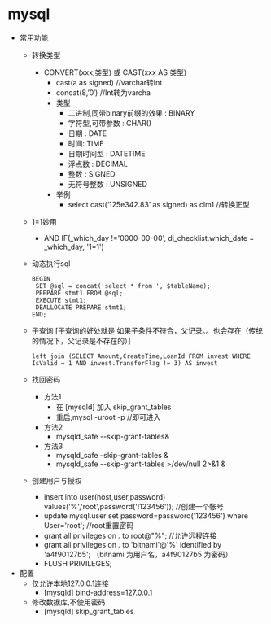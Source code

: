 # mysql

- 常用功能
	- 转换类型	
		- CONVERT(xxx,类型) 或 CAST(xxx AS 类型)
			- cast(a as signed) 	//varchar转Int
			- concat(8,’0′) 		//Int转为varcha
			- 类型
				- 二进制,同带binary前缀的效果 : BINARY
				- 字符型,可带参数 : CHAR()
				- 日期 : DATE
				- 时间: TIME
				- 日期时间型 : DATETIME
				- 浮点数 : DECIMAL
				- 整数 : SIGNED
				- 无符号整数 : UNSIGNED
			- 举例
				- select cast(‘125e342.83’ as signed) as clm1		//转换正型

	- 1=1妙用
		- AND IF(_which_day !='0000-00-00', dj_checklist.which_date = _which_day, '1=1') 
	- 动态执行sql
		```
		BEGIN
		 SET @sql = concat('select * from ', $tableName);	 
		 PREPARE stmt1 FROM @sql;
		 EXECUTE stmt1;
		 DEALLOCATE PREPARE stmt1;
		END;
		```
   - 子查询 [子查询的好处就是  如果子条件不符合，父记录。。也会存在（传统的情况下，父记录是不存在的）]

		```
		left join (SELECT Amount,CreateTime,LoanId FROM invest WHERE IsValid = 1 AND invest.TransferFlag != 3) AS invest 
		```
	- 找回密码
	  - 方法1
		  - 在 [mysqld]  加入 skip_grant_tables
		  - 重启,mysql -uroot -p //即可进入
	  - 方法2
		  -  mysqld_safe --skip-grant-tables&
	  - 方法3
		  - mysqld_safe –skip-grant-tables &
		  - mysqld_safe --skip-grant-tables >/dev/null 2>&1 &
	- 创建用户与授权
	  - insert into user(host,user,password) values('%','root',password('!123456'));  //创建一个帐号
	  - update mysql.user set password=password('123456') where User='root'; //root重置密码
	  - grant all privileges on *.* to root@"%";  //允许远程连接
	  - grant all privileges on *.* to 'bitnami'@'%' identified by 'a4f90127b5'; （bitnami 为用户名，a4f90127b5 为密码） 
	  - FLUSH PRIVILEGES; 
- 配置
	- 仅允许本地127.0.0.1连接
		- [mysqld] bind-address=127.0.0.1
	- 修改数据库,不使用密码
		- [mysqld] skip_grant_tables